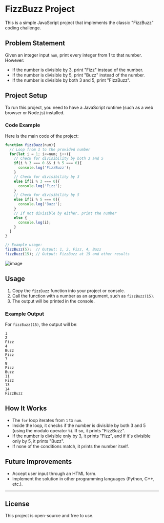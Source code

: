 
# FizzBuzz Project

This is a simple JavaScript project that implements the classic "FizzBuzz" coding challenge.

## Problem Statement

Given an integer input `num`, print every integer from 1 to that number. However:

- If the number is divisible by 3, print "Fizz" instead of the number.
- If the number is divisible by 5, print "Buzz" instead of the number.
- If the number is divisible by both 3 and 5, print "FizzBuzz".

## Project Setup

To run this project, you need to have a JavaScript runtime (such as a web browser or Node.js) installed.

### Code Example

Here is the main code of the project:

```javascript
function fizzBuzz(num){
  // Loop from 1 to the provided number
  for(let i = 1; i<=num; i++){
    // Check for divisibility by both 3 and 5
    if(i % 3 === 0 && i % 5 === 0){
      console.log('FizzBuzz');
    }
    // Check for divisibility by 3
    else if(i % 3 === 0){
      console.log('Fizz');
    }
    // Check for divisibility by 5
    else if(i % 5 === 0){
      console.log('Buzz');
    }
    // If not divisible by either, print the number
    else {
      console.log(i);
    }
  }
}

// Example usage:
fizzBuzz(5);  // Output: 1, 2, Fizz, 4, Buzz
fizzBuzz(15); // Output: FizzBuzz at 15 and other results
```
![image](https://github.com/user-attachments/assets/1c7ff689-1167-44d8-9d9d-4488e4f64e39)

## Usage

1. Copy the `fizzBuzz` function into your project or console.
2. Call the function with a number as an argument, such as `fizzBuzz(15)`.
3. The output will be printed in the console.

### Example Output

For `fizzBuzz(15)`, the output will be:

```
1
2
Fizz
4
Buzz
Fizz
7
8
Fizz
Buzz
11
Fizz
13
14
FizzBuzz
```

## How It Works

- The `for` loop iterates from `1` to `num`.
- Inside the loop, it checks if the number is divisible by both 3 and 5 (using the modulo operator `%`). If so, it prints "FizzBuzz".
- If the number is divisible only by 3, it prints "Fizz", and if it's divisible only by 5, it prints "Buzz".
- If none of the conditions match, it prints the number itself.

## Future Improvements

- Accept user input through an HTML form.
- Implement the solution in other programming languages (Python, C++, etc.).

---

## License

This project is open-source and free to use.

